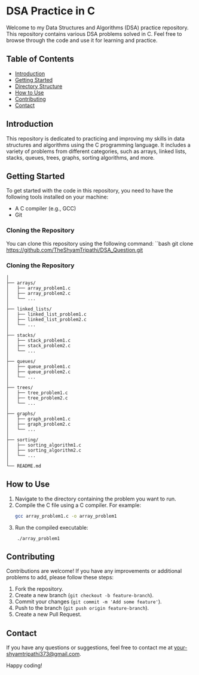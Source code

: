 # DSA Practice in C

Welcome to my Data Structures and Algorithms (DSA) practice repository. This repository contains various DSA problems solved in C. Feel free to browse through the code and use it for learning and practice.

## Table of Contents

- [Introduction](#introduction)
- [Getting Started](#getting-started)
- [Directory Structure](#directory-structure)
- [How to Use](#how-to-use)
- [Contributing](#contributing)
- [Contact](#contact)

## Introduction

This repository is dedicated to practicing and improving my skills in data structures and algorithms using the C programming language. It includes a variety of problems from different categories, such as arrays, linked lists, stacks, queues, trees, graphs, sorting algorithms, and more.

## Getting Started

To get started with the code in this repository, you need to have the following tools installed on your machine:

- A C compiler (e.g., GCC)
- Git

### Cloning the Repository

You can clone this repository using the following command:
``bash
  git clone https://github.com/TheShyamTripathi/DSA_Question.git


### Cloning the Repository
```dsa-practice-c/
│
├── arrays/
│   ├── array_problem1.c
│   ├── array_problem2.c
│   └── ...
│
├── linked_lists/
│   ├── linked_list_problem1.c
│   ├── linked_list_problem2.c
│   └── ...
│
├── stacks/
│   ├── stack_problem1.c
│   ├── stack_problem2.c
│   └── ...
│
├── queues/
│   ├── queue_problem1.c
│   ├── queue_problem2.c
│   └── ...
│
├── trees/
│   ├── tree_problem1.c
│   ├── tree_problem2.c
│   └── ...
│
├── graphs/
│   ├── graph_problem1.c
│   ├── graph_problem2.c
│   └── ...
│
├── sorting/
│   ├── sorting_algorithm1.c
│   ├── sorting_algorithm2.c
│   └── ...
│
└── README.md
```
## How to Use

1. Navigate to the directory containing the problem you want to run.
2. Compile the C file using a C compiler. For example:
   ```bash
   gcc array_problem1.c -o array_problem1

3.  Run the compiled executable:
```
    ./array_problem1

```
## Contributing

Contributions are welcome! If you have any improvements or additional problems to add, please follow these steps:

1. Fork the repository.
2. Create a new branch (`git checkout -b feature-branch`).
3. Commit your changes (`git commit -m 'Add some feature'`).
4. Push to the branch (`git push origin feature-branch`).
5. Create a new Pull Request.


## Contact

If you have any questions or suggestions, feel free to contact me at [your-shyamtripathi373@gmail.com](mailto:shyamtripathi373@gmail.com).

Happy coding!

